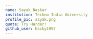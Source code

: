 ```yaml
---
name: Sayak Naskar 
institution: Techno India University
profile_pic: sayak.png 
quote: Try Harder! 
github_user: hacky1997
---
```

